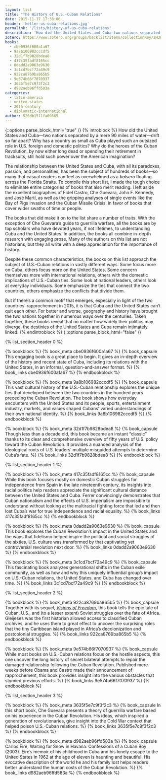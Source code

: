 ```yaml
---
layout: list
title: "The History of U.S.-Cuban Relations"
date: 2015-11-17 17:38:00
header: 'keller-us-cuba-relations.jpg'
permalink: '/lists/history-of-us-cuba-relations'
description: 'How did the United States and Cuba—two nations separated by a mere 90 miles of water—drift so far apart? Why has a country as small as Cuba played such an outsized role in U.S. foreign and domestic politics? Why do the heroes of the Cuban Revolution, by now either long dead or spending their retirement in tracksuits, still hold such power over the American imagination?'
zotero: https://www.zotero.org/groups/backlist/items/collectionKey/2H3CCBC2
books:
  - cbe0936f600a1a67
  - 9a8b106982cccdf5
  - 32d1f7b9828bdea8
  - 417c35fadf8165cc
  - 0dadd2a9063e9630
  - 3c1cd7bcf72a49c9
  - 922ca8769ba865b5
  - 9e574b66f7070937
  - 3635f5e7c9f3f2c3
  - d982aeb96ffd583a
categories:
  - latin-america
  - united-states
  - 20th-century
  - diplomatic-international
author: 526db1511fa09665
---
```

{::options parse_block_html="true" /}
{% introblock %}
How did the United States and Cuba—two nations separated by a mere 90 miles of water—drift so far apart? Why has a country as small as Cuba played such an outsized role in U.S. foreign and domestic politics? Why do the heroes of the Cuban Revolution, by now either long dead or spending their retirement in tracksuits, still hold such power over the American imagination?

The relationship between the United States and Cuba, with all its paradoxes, passion, and personalities, has been the subject of hundreds of books—so many that casual readers can feel as overwhelmed as a _balsero_ floating across the Florida Straits. To compile this short list, I made the tough choice to eliminate entire categories of books that also merit reading. I left aside the excellent biographies of Fidel Castro, Che Guevara, John F. Kennedy, and José Martí, as well as the gripping analyses of single events like the Bay of Pigs invasion and the Cuban Missile Crisis, in favor of books that cover wider swaths of time or people.

The books that did make it on to the list share a number of traits. With the exception of Che Guevara’s guide to guerrilla warfare, all the books are by top scholars who have devoted years, if not lifetimes, to understanding Cuba and the United States. In addition, the books all combine in-depth research with engaging prose. Many of the authors on this list are not historians, but they all write with a deep appreciation for the importance of history.

Despite these common characteristics, the books on this list approach the subject of U.S.-Cuban relations in vastly different ways. Some focus more on Cuba, others focus more on the United States. Some concern themselves more with international relations, others with the domestic implications of U.S.-Cuban ties. Some look at national leaders, others look at everyday individuals. Some emphasize the ties that connect the two countries, others emphasize the conflicts that divide them.

But if there’s a common motif that emerges, especially in light of the two countries’ rapprochement in 2015, it is that Cuba and the United States can’t quit each other. For better and worse, geography and history have brought the two nations together in numerous ways over the centuries. Taken together, these books reveal that no matter how widely their politics may diverge, the destinies of the United States and Cuba remain intimately linked.
{% endintroblock %}
{::options parse_block_html="false" /}

{% list_section_header 0 %}

<!-- Sweig, Cuba: What Everyone Needs to Know -->
{% bookblock %}
{% book_meta cbe0936f600a1a67 %}
{% book_capsule This engaging book is a great place to begin. It gives an in-depth overview of the history and recent state of Cuba, including its relations with the United States, in an informal, question-and-answer format. %}
{% book_links cbe0936f600a1a67 %}
{% endbookblock %}

<!-- Pérez, On Becoming Cuban -->
{% bookblock %}
{% book_meta 9a8b106982cccdf5 %}
{% book_capsule This vast cultural history of the U.S.-Cuban relationship explores the unique ties that developed between the two countries in the hundred years preceding the Cuban Revolution. The book shows how everyday encounters with the United States and its people, sports, entertainment industry, markets, and values shaped Cubans’ varied understandings of their own national identity. %}
{% book_links 9a8b106982cccdf5 %}
{% endbookblock %}

<!-- Schoultz, That Infernal Little Cuban Republic -->
{% bookblock %}
{% book_meta 32d1f7b9828bdea8 %}
{% book_capsule Though less than a decade old, this book became an instant “classic” thanks to its clear and comprehensive overview of fifty years of U.S. policy toward the Cuban Revolution. It provides a nuanced analysis of the ideological roots of U.S. leaders’ multiple misguided attempts to determine Cuba’s fate. %}
{% book_links 32d1f7b9828bdea8 %}
{% endbookblock %}

{% list_section_header 1 %}

<!-- Ferrer, Insurgent Cuba -->
{% bookblock %}
{% book_meta 417c35fadf8165cc %}
{% book_capsule While this book focuses mostly on domestic Cuban struggles for independence from Spain in the late nineteenth century, its insights into racial politics help readers appreciate the significant cultural distance between the United States and Cuba. Ferrer convincingly demonstrates that Cuban nationalism and the effects of U.S. imperialism are impossible to understand without looking at the multiracial fighting force that led and then lost Cuba’s war for true independence and racial equality. %}
{% book_links 417c35fadf8165cc %}
{% endbookblock %}

<!-- Gosse, Where the Boys Are -->
{% bookblock %}
{% book_meta 0dadd2a9063e9630 %}
{% book_capsule This book explores the Cuban Revolution’s impact in the United States and the ways that fidelismo helped inspire the political and social struggles of the sixties. U.S. culture was transformed by that captivating yet controversial revolution next door. %}
{% book_links 0dadd2a9063e9630 %}
{% endbookblock %}

<!-- Eckstein, The Immigrant Divide -->
{% bookblock %}
{% book_meta 3c1cd7bcf72a49c9 %}
{% book_capsule This fascinating book analyzes generational shifts in the Cuban exile community, as well as how and why this uniquely influential group’s impact on U.S.-Cuban relations, the United States, and Cuba has changed over time. %}
{% book_links 3c1cd7bcf72a49c9 %}
{% endbookblock %}

{% list_section_header 2 %}

<!-- Gleijeses, Conflicting Missions -->
{% bookblock %}
{% book_meta 922ca8769ba865b5 %}
{% book_capsule Together with its sequel, [_Visions of Freedom_](http://www.amazon.com/exec/obidos/asin/1469628325/ref=nosim/clionautics-20), this book tells the epic tale of Cuban, U.S., and (to a lesser extent) Soviet struggles over the fate of Africa. Gleijeses was the first historian allowed access to classified Cuban archives, and he uses them to great effect to uncover the surprising roles that the tiny Caribbean island played in Africa’s decolonization and postcolonial struggles. %}
{% book_links 922ca8769ba865b5 %}
{% endbookblock %}

<!-- LeoGrande and Kornbluh, Back Channel to Cuba -->
{% bookblock %}
{% book_meta 9e574b66f7070937 %}
{% book_capsule While most books on U.S.-Cuban relations focus on the hostile aspects, this one uncover the long history of secret bilateral attempts to repair the damaged relationship following the Cuban Revolution. Published mere weeks before Obama and Castro made their announcement of rapprochement, this book provides insight into the various obstacles that stymied previous efforts. %}
{% book_links 9e574b66f7070937 %}
{% endbookblock %}

{% list_section_header 3 %}

<!-- Guevara, Guerrilla Warfare -->
{% bookblock %}
{% book_meta 3635f5e7c9f3f2c3 %}
{% book_capsule In this short book, Che Guevara presents a theory of guerrilla warfare based on his experience in the Cuban Revolution. His ideas, which inspired a generation of revolutionaries, give insight into the Cold War context that helped poison U.S.-Cuban relations. %}
{% book_links 3635f5e7c9f3f2c3 %}
{% endbookblock %}

<!-- Eire, Waiting for Snow in Havana -->
{% bookblock %}
{% book_meta d982aeb96ffd583a %}
{% book_capsule Carlos Eire, Waiting for Snow in Havana: Confessions of a Cuban Boy (2003). Eire’s memoir of his childhood in Cuba and his lonely escape to the United States in 1962 at the age of eleven is haunting and beautiful. His evocative description of the world he and his family lost helps readers better understand the human costs of the Cuban Revolution. %}
{% book_links d982aeb96ffd583a %}
{% endbookblock %}
